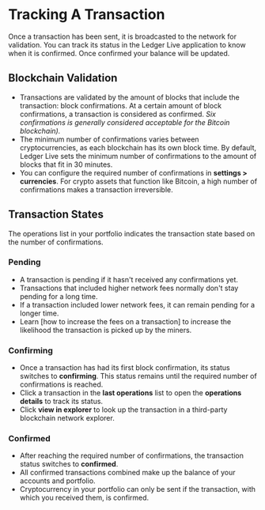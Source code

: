 # Tracking A Transaction

Once a transaction has been sent, it is broadcasted to the network for validation. You can track its status in the Ledger Live application to know when it is confirmed. Once confirmed your balance will be updated.

## Blockchain Validation

-   Transactions are validated by the amount of blocks that include the transaction: block confirmations. At a certain amount of block confirmations, a transaction is considered as confirmed.
_Six confirmations is generally considered acceptable for the Bitcoin blockchain)._
-   The minimum number of confirmations varies between cryptocurrencies, as each blockchain has its own block time. By default, Ledger Live sets the minimum number of confirmations to the amount of blocks that fit in 30 minutes.
-   You can configure the required number of confirmations in **settings > currencies**. For crypto assets that function like Bitcoin, a high number of confirmations makes a transaction irreversible.

## Transaction States

The operations list in your portfolio indicates the transaction state based on the number of confirmations.

### Pending

-   A transaction is pending if it hasn't received any confirmations yet.
-   Transactions that included higher network fees normally don't stay pending for a long time.
-   If a transaction included lower network fees, it can remain pending for a longer time.
-   Learn [how to increase the fees on a transaction] to increase the likelihood the transaction is picked up by the miners.

### Confirming

-   Once a transaction has had its first block confirmation, its status switches to **confirming**. This status remains  until the required number of confirmations is reached.
-   Click a transaction in the **last operations** list to open the **operations details** to track its status.
-   Click **view in explorer** to look up the transaction in a third-party blockchain network explorer.

### Confirmed

-   After reaching the required number of confirmations, the transaction status switches to **confirmed**.
-   All confirmed transactions combined make up the balance of your accounts and portfolio.
-   Cryptocurrency in your portfolio can only be sent if the transaction, with which you received them, is confirmed.
